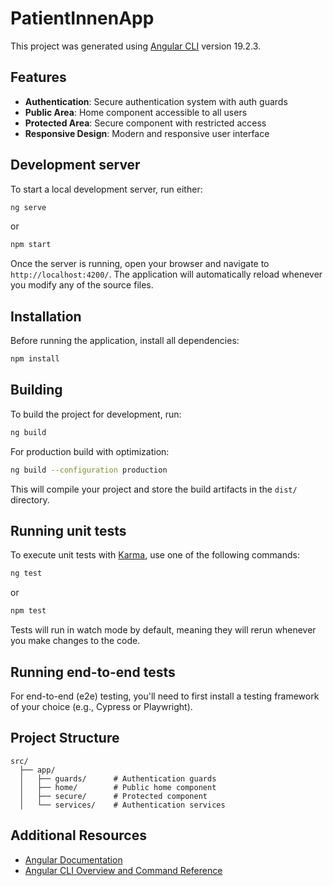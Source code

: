 # PatientInnenApp

This project was generated using [Angular CLI](https://github.com/angular/angular-cli) version 19.2.3.

## Features

- **Authentication**: Secure authentication system with auth guards
- **Public Area**: Home component accessible to all users
- **Protected Area**: Secure component with restricted access
- **Responsive Design**: Modern and responsive user interface

## Development server

To start a local development server, run either:

```bash
ng serve
```
or
```bash
npm start
```

Once the server is running, open your browser and navigate to `http://localhost:4200/`. The application will automatically reload whenever you modify any of the source files.

## Installation

Before running the application, install all dependencies:

```bash
npm install
```


## Building

To build the project for development, run:

```bash
ng build
```

For production build with optimization:

```bash
ng build --configuration production
```

This will compile your project and store the build artifacts in the `dist/` directory.

## Running unit tests

To execute unit tests with [Karma](https://karma-runner.github.io), use one of the following commands:

```bash
ng test
```
or
```bash
npm test
```

Tests will run in watch mode by default, meaning they will rerun whenever you make changes to the code.

## Running end-to-end tests

For end-to-end (e2e) testing, you'll need to first install a testing framework of your choice (e.g., Cypress or Playwright).

## Project Structure

```
src/
  ├── app/
  │   ├── guards/      # Authentication guards
  │   ├── home/        # Public home component
  │   ├── secure/      # Protected component
  │   └── services/    # Authentication services
```

## Additional Resources

- [Angular Documentation](https://angular.dev)
- [Angular CLI Overview and Command Reference](https://angular.dev/tools/cli)
